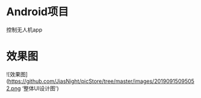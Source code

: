 # Android项目
控制无人机app

# 效果图

![效果图](https://github.com/JiasNight/picStore/tree/master/images/20190915095052.png ‘整体UI设计图')

